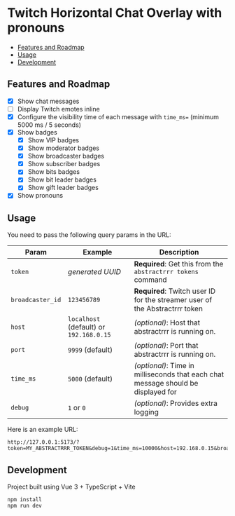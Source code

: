 # Twitch Horizontal Chat Overlay with pronouns

- [Features and Roadmap](#features-and-roadmap)
- [Usage](#usage)
- [Development](#development)

## Features and Roadmap

- [x] Show chat messages
- [ ] Display Twitch emotes inline
- [x] Configure the visibility time of each message with `time_ms=` (minimum 5000 ms / 5 seconds)
- [x] Show badges
  - [x] Show VIP badges
  - [x] Show moderator badges
  - [x] Show broadcaster badges
  - [x] Show subscriber badges
  - [x] Show bits badges
  - [x] Show bit leader badges
  - [x] Show gift leader badges
- [x] Show pronouns

## Usage

You need to pass the following query params in the URL:

| Param            | Example                                 | Description                                                                       |
| ---------------- | --------------------------------------- | --------------------------------------------------------------------------------- |
| `token`          | _generated UUID_                        | **Required**: Get this from the `abstractrrr tokens` command                      |
| `broadcaster_id` | `123456789`                             | **Required**: Twitch user ID for the streamer user of the Abstractrrr token       |
| `host`           | `localhost` (default) or `192.168.0.15` | _(optional)_: Host that abstractrrr is running on.                                |
| `port`           | `9999` (default)                        | _(optional)_: Port that abstractrrr is running on.                                |
| `time_ms`        | `5000` (default)                        | _(optional)_: Time in milliseconds that each chat message should be displayed for |
| `debug`          | `1` or `0`                              | _(optional)_: Provides extra logging                                              |

Here is an example URL:

```
http://127.0.0.1:5173/?token=MY_ABSTRACTRRR_TOKEN&debug=1&time_ms=10000&host=192.168.0.15&broadcaster_id=123456789
```

## Development

Project built using Vue 3 + TypeScript + Vite

    npm install
    npm run dev
